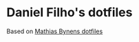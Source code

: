 # Daniel Filho's dotfiles

Based on [Mathias Bynens dotfiles](https://github.com/mathiasbynens/dotfiles)

